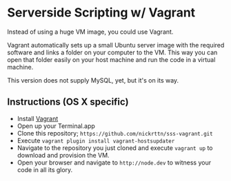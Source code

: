 # Serverside Scripting w/ Vagrant

Instead of using a huge VM image, you could use Vagrant.

Vagrant automatically sets up a small Ubuntu server image with the required software and links a folder on your computer to the VM. This way you can open that folder easily on your host machine and run the code in a virtual machine.

This version does not supply MySQL, yet, but it's on its way.

## Instructions (OS X specific)

- Install [Vagrant](https://www.vagrantup.com/downloads.html)
- Open up your Terminal.app
- Clone this repository; `https://github.com/nickrttn/sss-vagrant.git`
- Execute `vagrant plugin install vagrant-hostsupdater`
- Navigate to the repository you just cloned and execute `vagrant up` to download and provision the VM.
- Open your browser and navigate to `http://node.dev` to witness your code in all its glory.
